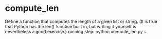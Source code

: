compute_len
===========

Define a function that computes the length of a given list or string. (It is true that Python has the len() function built in, but writing it yourself is nevertheless a good exercise.)                                             running step:  python compute_len.py ~                               

